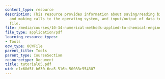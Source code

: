 ```yaml
---
content_type: resource
description: This resource provides information about saving/reading binary files
  and making calls to the operating system, and input/output of data to/from an ASCII
  file.
file: /media/courses/10-34-numerical-methods-applied-to-chemical-engineering-fall-2005/e1c68d5fb6306ea5516b50083c554807_tutorial05.pdf
file_type: application/pdf
learning_resource_types:
- Tools
ocw_type: OCWFile
parent_title: Tools
parent_type: CourseSection
resourcetype: Document
title: tutorial05.pdf
uid: e1c68d5f-b630-6ea5-516b-50083c554807
---
```

